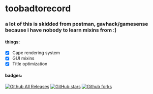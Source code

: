 # toobadtorecord
### a lot of this is skidded from postman, gavhack/gamesense because i have nobody to learn mixins from :)
#### things:
- [x] Cape rendering system
- [x] GUI mixins
- [x] Title optimization
#### badges:
[![Github All Releases](https://img.shields.io/github/downloads/AcaiBerii/tbtr/total.svg?style=social)]()
[![GitHub stars](https://img.shields.io/github/stars/AcaiBerii/tbtr.svg?style=social&label=Stars)]()
[![Github forks](https://img.shields.io/github/forks/AcaiBerii/tbtr?style=social&label=Fork)]()
